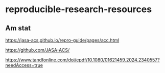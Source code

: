# reproducible-research-resources

## Am stat

https://jasa-acs.github.io/repro-guide/pages/acc.html

https://github.com/JASA-ACS/

https://www.tandfonline.com/doi/epdf/10.1080/01621459.2024.2340557?needAccess=true

